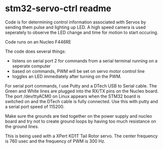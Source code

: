 # stm32-servo-ctrl readme

Code is for determining control information associated with Servos by sending them pulse and lighting up LED. A high speed camera is used seperately to observe the LED change and time for motion to start occuring.

Code runs on an Nucleo F446RE

The code does several things:
- listens on serial port 2 for commands from a serial terminal running on a seperate computer
- based on commands, PWM will be set on servo motor control line
- toggles an LED immediately after turning on the PWM.

For serial port commands, I use Putty and a DTech USB to Serial cable. The Green and White lines are plugged into the RX/TX pins on the Nucleo board. The port /dev/ttyACM0 on Linux appears when the STM32 board is switched on and the DTech cable is fully connected. Use this with putty and a serial port speed of 115200.

Make sure the grounds are tied together on the power supply and nucleo board and try not to create ground loops by having too much resistance on the ground lines.

This is being used with a XPert KD1T Tail Rotor servo. The center frequency is 760 usec and the frequency of PWM is 300 Hz.
